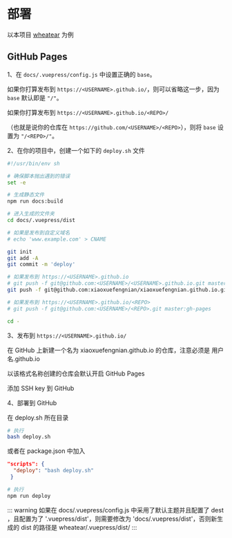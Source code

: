 # 部署

以本项目 [wheatear](https://github.com/xiaoxuefengnian/wheatear) 为例

## GitHub Pages

1、在 `docs/.vuepress/config.js` 中设置正确的 `base`。

如果你打算发布到 `https://<USERNAME>.github.io/`，则可以省略这一步，因为 `base` 默认即是 `"/"`。

如果你打算发布到 `https://<USERNAME>.github.io/<REPO>/`

（也就是说你的仓库在 `https://github.com/<USERNAME>/<REPO>`），则将 `base` 设置为 `"/<REPO>/"`。

2、在你的项目中，创建一个如下的 `deploy.sh` 文件

```bash
#!/usr/bin/env sh

# 确保脚本抛出遇到的错误
set -e

# 生成静态文件
npm run docs:build

# 进入生成的文件夹
cd docs/.vuepress/dist

# 如果是发布到自定义域名
# echo 'www.example.com' > CNAME

git init
git add -A
git commit -m 'deploy'

# 如果发布到 https://<USERNAME>.github.io
# git push -f git@github.com:<USERNAME>/<USERNAME>.github.io.git master
git push -f git@github.com:xiaoxuefengnian/xiaoxuefengnian.github.io.git master

# 如果发布到 https://<USERNAME>.github.io/<REPO>
# git push -f git@github.com:<USERNAME>/<REPO>.git master:gh-pages

cd -
```

3、发布到 `https://<USERNAME>.github.io/`

在 GitHub 上新建一个名为 xiaoxuefengnian.github.io 的仓库，注意必须是 用户名.github.io

以该格式名称创建的仓库会默认开启 GitHub Pages

添加 SSH key 到 GitHub

4、部署到 GitHub

在 deploy.sh 所在目录

```bash
# 执行
bash deploy.sh
```

或者在 package.json 中加入

```json
"scripts": {
  "deploy": "bash deploy.sh"
 }
```

```bash
# 执行
npm run deploy
```

::: warning
如果在 docs/.vuepress/config.js 中采用了默认主题并且配置了 dest ，且配置为了 '.vuepress/dist'，则需要修改为 'docs/.vuepress/dist'，否则新生成的 dist 的路径是 wheatear/.vuepress/dist/
:::
